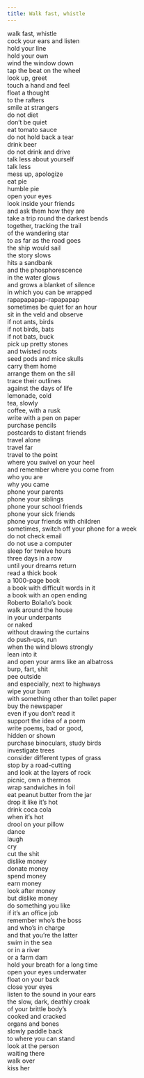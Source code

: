 ```yaml
---
title: Walk fast, whistle
---
```


walk fast, whistle<br>
cock your ears and listen<br>
hold your line<br>
hold your own<br>
wind the window down<br>
tap the beat on the wheel<br>
look up, greet<br>
touch a hand and feel<br>
float a thought<br>
to the rafters<br>
smile at strangers<br>
do not diet<br>
don’t be quiet<br>
eat tomato sauce<br>
do not hold back a tear<br>
drink beer<br>
do not drink and drive<br>
talk less about yourself<br>
talk less<br>
mess up, apologize<br>
eat pie<br>
humble pie<br>
open your eyes<br>
look inside your friends<br>
and ask them how they are<br>
take a trip round the darkest bends<br>
together, tracking the trail<br>
of the wandering star<br>
to as far as the road goes<br>
the ship would sail<br>
the story slows<br>
hits a sandbank<br>
and the phosphorescence<br>
in the water glows<br>
and grows a blanket of silence<br>
in which you can be wrapped<br>
rapapapapap-rapapapap<br>
sometimes be quiet for an hour<br>
sit in the veld and observe<br>
if not ants, birds<br>
if not birds, bats<br>
if not bats, buck<br>
pick up pretty stones<br>
and twisted roots<br>
seed pods and mice skulls<br>
carry them home<br>
arrange them on the sill<br>
trace their outlines<br>
against the days of life<br>
lemonade, cold<br>
tea, slowly<br>
coffee, with a rusk<br>
write with a pen on paper<br>
purchase pencils<br>
postcards to distant friends<br>
travel alone<br>
travel far<br>
travel to the point<br>
where you swivel on your heel<br>
and remember where you come from<br>
who you are<br>
why you came<br>
phone your parents<br>
phone your siblings<br>
phone your school friends<br>
phone your sick friends<br>
phone your friends with children<br>
sometimes, switch off your phone for a week<br>
do not check email<br>
do not use a computer<br>
sleep for twelve hours<br>
three days in a row<br>
until your dreams return<br>
read a thick book<br>
a 1000-page book<br>
a book with difficult words in it<br>
a book with an open ending<br>
Roberto Bolaño’s book<br>
walk around the house<br>
in your underpants<br>
or naked<br>
without drawing the curtains<br>
do push-ups, run<br>
when the wind blows strongly<br>
lean into it<br>
and open your arms like an albatross<br>
burp, fart, shit<br>
pee outside<br>
and especially, next to highways<br>
wipe your bum<br>
with something other than toilet paper<br>
buy the newspaper<br>
even if you don’t read it<br>
support the idea of a poem<br>
write poems, bad or good,<br>
hidden or shown<br>
purchase binoculars, study birds<br>
investigate trees<br>
consider different types of grass<br>
stop by a road-cutting<br>
and look at the layers of rock<br>
picnic, own a thermos<br>
wrap sandwiches in foil<br>
eat peanut butter from the jar<br>
drop it like it’s hot<br>
drink coca cola<br>
when it’s hot<br>
drool on your pillow<br>
dance<br>
laugh<br>
cry<br>
cut the shit<br>
dislike money<br>
donate money<br>
spend money<br>
earn money<br>
look after money<br>
but dislike money<br>
do something you like<br>
if it’s an office job<br>
remember who’s the boss<br>
and who’s in charge<br>
and that you’re the latter<br>
swim in the sea<br>
or in a river<br>
or a farm dam<br>
hold your breath for a long time<br>
open your eyes underwater<br>
float on your back<br>
close your eyes<br>
listen to the sound in your ears<br>
the slow, dark, deathly croak<br>
of your brittle body’s<br>
cooked and cracked<br>
organs and bones<br>
slowly paddle back<br>
to where you can stand<br>
look at the person<br>
waiting there<br>
walk over<br>
kiss her<br>
